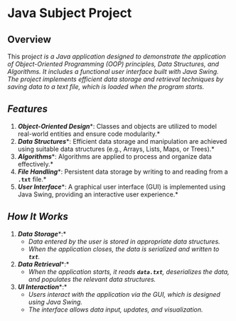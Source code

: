 # Java Subject Project

## Overview

This proj*ect is a Java application designed to demonstrate the application of Object-Oriented Programming (OOP) principles, Data Structures, and Algorithms. It includes a functional user interface built with Java Swing. The project implements efficient data storage and retrieval techniques by saving data to a text file, which is loaded when the program starts.*

## *Features*

1. ***Object-Oriented Design****: Classes and objects are utilized to model real-world entities and ensure code modularity.*
2. ***Data Structures****: Efficient data storage and manipulation are achieved using suitable data structures (e.g., Arrays, Lists, Maps, or Trees).*
3. ***Algorithms****: Algorithms are applied to process and organize data effectively.*
4. ***File Handling****: Persistent data storage by writing to and reading from a **`.txt`** file.*
5. ***User Interface****: A graphical user interface (GUI) is implemented using Java Swing, providing an interactive user experience.*

## *How It Works*

1. ***Data Storage****:*
   - *Data entered by the user is stored in appropriate data structures.*
   - *When the application closes, the data is serialized and written to **`txt`**.*
2. ***Data Retrieval****:*
   - *When the application starts, it reads **`data.txt`**, deserializes the data, and populates the relevant data structures.*
3. ***UI Interaction****:*
   - *Users interact with the application via the GUI, which is designed using Java Swing.*
   - *The interface allows data input, updates, and visualization.*
